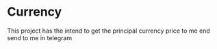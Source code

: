 # Currency
This project has the intend to get the principal currency price to me end send to me in telegram 
